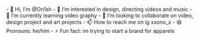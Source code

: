 
      
      
    
</body>
- 👋 Hi, I’m @On1sh
- 👀 I’m interested in design, directing videos and music
- 🌱 I’m currently learning video graphy
- 💞️ I’m looking to collaborate on video, design project and art projects
- 📫 How to reach me on ig xxono_x
- 😄 Pronouns: he/him
- ⚡ Fun fact: im trying to start a brand for apparels


<!---
On1sh/On1sh is a ✨ special ✨ repository because its `README.md` (this file) appears on your GitHub profile.
You can click the Preview link to take a look at your changes.
--->
